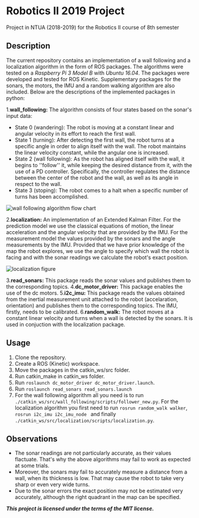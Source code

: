 # Robotics II 2019 Project

Project in NTUA (2018-2019) for the Robotics II course of 8th semester

## Description
The current repository contains an implementation of a wall following and a localization algorithm in the form of ROS packages. The algorithms were tested on a *Raspberry Pi 3 Model B* with *Ubuntu 16.04*. The packages were developed and tested for ROS Kinetic. Supplementary packages for the sonars, the motors, the IMU and a random walking algorithm are also included. Below are the descriptions of the implemented packages in python:

1.**wall_following:** 
The algorithm consists of four states based on the sonar's input data: 
* State 0 (wandering): The robot is moving at a constant linear and angular velocity in its effort to reach the first wall.
* State 1 (turning): After detecting the first wall, the robot turns at a specific angle in order to align itself with the wall. The robot maintains the linear velocity constant, while the angular one is increased.
* State 2 (wall following): As the robot has aligned itself with the wall, it begins to ''follow'' it, while keeping the desired distance from it, with the use of a PD controller. Specifically, the controller regulates the distance between the center of the robot and the wall, as well as its angle in respect to the wall.
* State 3 (stoping): The robot comes to a halt when a specific number of turns has been accomplished.

![wall following algorithm flow chart](https://i.ibb.co/LRYCy5t/Screenshot-2.png)

2.**localization:** An implementation of an Extended Kalman Filter. For the prediction model we use the classical equations of motion, the linear acceleration and the angular velocity that are provided by the IMU. For the measurement model the values provided by the sonars and the angle measurements by the IMU. Provided that we have prior knowledge of the map the robot explores, we use the angle to specify which wall the robot is facing and with the sonar readings we calculate the robot's exact position.

![localization figure](https://i.ibb.co/ggkgW0G/Screenshot-3.png)

3.**read_sonars:** This package reads the sonar values and publishes them to the corresponding topics.
4.**dc_motor_driver:** This package enables the use of the dc motors.
5.**i2c_imu:** This package reads the values obtained from the inertial measurement unit attached to the robot (accelaration, orientation) and publishes them to the corresponding topics. The IMU, firstly, needs to be calibrated. 
6.**random_walk:** The robot moves at a constant linear velocity and turns when a wall is detected by the sonars. It is used in conjuction with the localization package.

## Usage
1. Clone the repository.
2. Create a ROS (Kinetic) workspace.
3. Move the packages in the catkin_ws/src folder.
4. Run catkin_make in catkin_ws folder.
5. Run ```roslaunch dc_motor_driver dc_motor_driver.launch```.
6. Run ```roslaunch read_sonars read_sonars.launch```
7. For the wall following algorithm all you need is to run ```./catkin_ws/src/wall_following/scripts/follower_new.py```. 
For the localization algorithm you first need to run ```rosrun random_walk walker```, ```rosrun i2c_imu i2c_imu_node ``` 
and finally ```./catkin_ws/src/localization/scripts/localization.py```.

## Observations
* The sonar readings are not particularly accurate, as their values flactuate. That's why the above algorithms may fail to work as expected at some trials.
* Moreover, the sonars may fail to accurately measure a distance from a wall, when its thickness is low. That may cause the robot to take very sharp or even very wide turns.
* Due to the sonar errors the exact position may not be estimated very accurately, although the right quadrant in the map can be specified.

***This project is licensed under the terms of the MIT license.***
